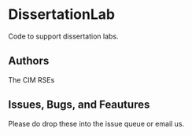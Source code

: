 # DissertationLab


Code to support dissertation labs. 

## Authors

The CIM RSEs

## Issues, Bugs, and Feautures

Please do drop these into the issue queue or email us. 
